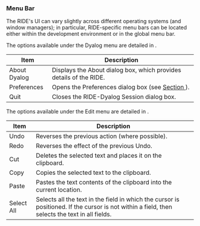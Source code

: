 



### Menu Bar

The RIDE's UI can vary slightly across different operating systems (and window managers); in particular, RIDE-specific menu bars can be located either within the development environment or in the global menu bar.

The options available under the Dyalog menu are detailed in [](#dyalogmenuoptions).

| Item | Description |
| --- | --- |
| About Dyalog | Displays the About dialog box, which provides details of the RIDE. |
| Preferences | Opens the Preferences dialog box (see [Section ](preferences_dialog_box.md#) ). |
| Quit | Closes the RIDE-Dyalog Session dialog box. |





The options available under the Edit menu are detailed in [](#editmenuoptions).

| Item | Description |
| --- | --- |
| Undo | Reverses the previous action (where possible). |
| Redo | Reverses the effect of the previous Undo. |
| Cut | Deletes the selected text and places it on the clipboard. |
| Copy | Copies the selected text to the clipboard. |
| Paste | Pastes the text contents of the clipboard into the current location. |
| Select All | Selects all the text in the field in which the cursor is positioned. If the cursor is not within a field, then selects the text in all fields. |


